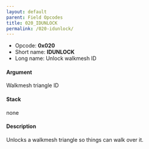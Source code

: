 ```yaml
---
layout: default
parent: Field Opcodes
title: 020_IDUNLOCK
permalink: /020-idunlock/
---
```


-   Opcode: **0x020**
-   Short name: **IDUNLOCK**
-   Long name: Unlock walkmesh ID

#### Argument

Walkmesh triangle ID

#### Stack

none

#### Description

Unlocks a walkmesh triangle so things can walk over it.
